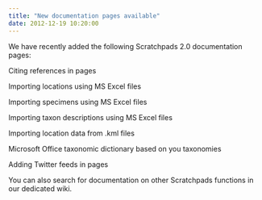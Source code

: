 ```yaml
---
title: "New documentation pages available"
date: 2012-12-19 10:20:00
---
```


We have recently added the following Scratchpads 2.0 documentation pages:

Citing references in pages

Importing locations using MS Excel files

Importing specimens using MS Excel files

Importing taxon descriptions using MS Excel files

Importing location data from .kml files

Microsoft Office taxonomic dictionary based on you taxonomies

Adding Twitter feeds in pages

You can also search for documentation on other Scratchpads functions in our dedicated wiki.

